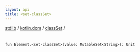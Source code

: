 ```yaml
---
layout: api
title: <set-classSet>
---
```

[stdlib](../../index.html) / [kotlin.dom](../index.html) / [classSet](index.html) / [<set-classSet>](_set-classSet_.html)

# <set-classSet>

```
fun Element.<set-classSet>(value: MutableSet<String>): Unit
```

